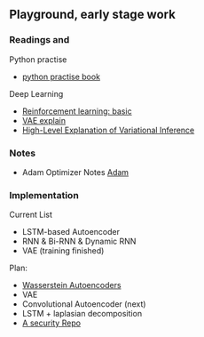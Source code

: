 ## Playground, early stage work 

### Readings and 

Python practise

  * [python practise book](https://anandology.com/python-practice-book/index.html)

Deep Learning 
    
  * [Reinforcement learning: basic](http://kvfrans.com/reinforcement-learning-basics/)
  * [VAE explain](http://kvfrans.com/variational-autoencoders-explained/)
  * [High-Level Explanation of Variational Inference](https://www.cs.jhu.edu/~jason/tutorials/variational.html)
### Notes
  * Adam Optimizer Notes [Adam](adam.md)
  
### Implementation

Current List

  * LSTM-based Autoencoder
  * RNN & Bi-RNN & Dynamic RNN 
  * VAE (training finished)

Plan:

  * [Wasserstein Autoencoders](https://github.com/zc8340311/Bookrack-of-East-Kingdoms/blob/master/4Deep%20Learning%20General/1Autoencoders/Wasserstein%20Autoencoders.pdf)
  * VAE
  * Convolutional Autoencoder (next)
  * LSTM + laplasian decomposition
  * [A security Repo](http://clicksecurity.github.io/data_hacking/)
  
  